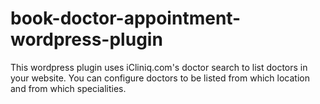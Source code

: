 book-doctor-appointment-wordpress-plugin
========================================

This wordpress plugin uses iCliniq.com's doctor search to list doctors in your website. You can configure doctors to be listed from which location and from which specialities.
